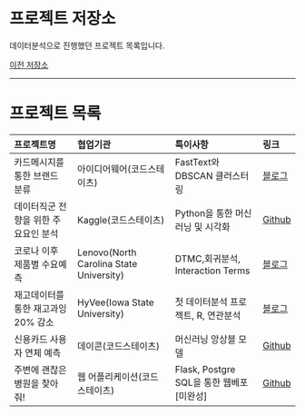 # 프로젝트 저장소

데이터분석으로 진행했던 프로젝트 목록입니다.

[이전 저장소](https://github.com/xper100/Project_raw)

---

# 프로젝트 목록

|프로젝트명|협업기관|특이사항|링크|
|:---|:---|:---|:---|
|카드메시지를 통한 브랜드 분류 | 아이디어웨어(코드스테이츠) | FastText와 DBSCAN 클러스터링 | [블로그](https://xper100.tistory.com/59)
|데이터직군 전향을 위한 주요요인 분석 | Kaggle(코드스테이츠)| Python을 통한 머신러닝 및 시각화 | [Github](https://github.com/xper100/Projects/tree/main/HR_analytics)
|코로나 이후 제품별 수요예측 | Lenovo(North Carolina State University)  | DTMC,회귀분석, Interaction Terms | [블로그](https://xper100.tistory.com/14)
|재고데이터를 통한 재고과잉 20% 감소 | HyVee(Iowa State University) | 첫 데이터분석 프로젝트, R, 연관분석 | [블로그](https://xper100.tistory.com/3?category=922205)
|신용카드 사용자 연체 예측 | 데이콘(코드스테이츠) | 머신러닝 앙상블 모델 | [Github](https://github.com/xper100/Projects/tree/main/creditcard_overdue)
|주변에 괜찮은 병원을 찾아줘!  | 웹 어플리케이션(코드스테이츠) | Flask, Postgre SQL을 통한 웹베포 [미완성] | [Github](https://github.com/xper100/search_hospital)
